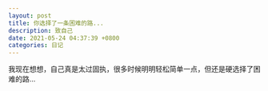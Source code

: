 ```yaml
---
layout: post
title: 你选择了一条困难的路...
description: 致自己
date: 2021-05-24 04:37:39 +0800
categories: 日记
---
```


我现在想想，自己真是太过固执，很多时候明明轻松简单一点，但还是硬选择了困难的路...